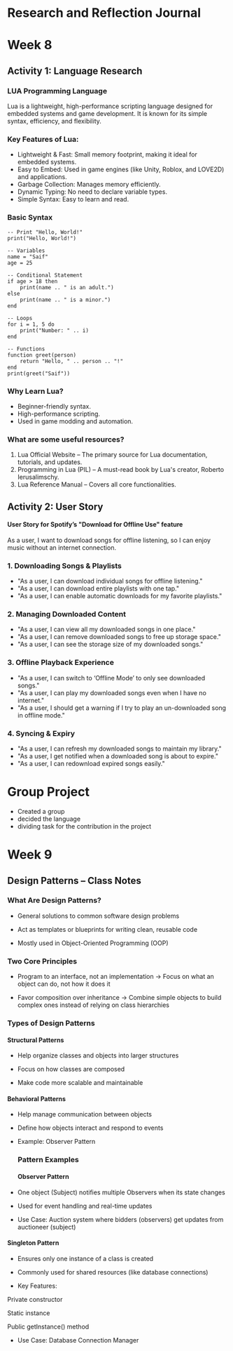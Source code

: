 # Research and Reflection Journal
# Week 8
## Activity 1: Language Research
### LUA Programming Language
Lua is a lightweight, high-performance scripting language designed for embedded systems and game development. It is known for its simple syntax, efficiency, and flexibility.
### Key Features of Lua:
* Lightweight & Fast: Small memory footprint, making it ideal for embedded systems.
* Easy to Embed: Used in game engines (like Unity, Roblox, and LOVE2D) and applications.
* Garbage Collection: Manages memory efficiently.
* Dynamic Typing: No need to declare variable types.
* Simple Syntax: Easy to learn and read.

### Basic Syntax 
```
-- Print "Hello, World!"
print("Hello, World!")

-- Variables
name = "Saif"
age = 25

-- Conditional Statement
if age > 18 then
    print(name .. " is an adult.")
else
    print(name .. " is a minor.")
end

-- Loops
for i = 1, 5 do
    print("Number: " .. i)
end

-- Functions
function greet(person)
    return "Hello, " .. person .. "!"
end
print(greet("Saif"))
```

### Why Learn Lua?

* Beginner-friendly syntax.
* High-performance scripting.
* Used in game modding and automation.

### What are some useful resources?
1. Lua Official Website – The primary source for Lua documentation, tutorials, and updates.
2. Programming in Lua (PIL) – A must-read book by Lua's creator, Roberto Ierusalimschy.
3. Lua Reference Manual – Covers all core functionalities.

## Activity 2: User Story 
#### User Story for Spotify’s "Download for Offline Use" feature
As a user, I want to download songs for offline listening, so I can enjoy music without an internet connection.

### 1. Downloading Songs & Playlists

* "As a user, I can download individual songs for offline listening."
* "As a user, I can download entire playlists with one tap."
* "As a user, I can enable automatic downloads for my favorite playlists."

### 2. Managing Downloaded Content

* "As a user, I can view all my downloaded songs in one place."
* "As a user, I can remove downloaded songs to free up storage space."
* "As a user, I can see the storage size of my downloaded songs."
### 3. Offline Playback Experience

* "As a user, I can switch to ‘Offline Mode’ to only see downloaded songs."
* "As a user, I can play my downloaded songs even when I have no internet."
* "As a user, I should get a warning if I try to play an un-downloaded song in offline mode."

### 4. Syncing & Expiry

* "As a user, I can refresh my downloaded songs to maintain my library."
* "As a user, I get notified when a downloaded song is about to expire."
* "As a user, I can redownload expired songs easily."

# Group Project
* Created a group 
* decided the language 
* dividing task for the contribution in the project
  
# Week 9

## Design Patterns – Class Notes
### What Are Design Patterns?
* General solutions to common software design problems

* Act as templates or blueprints for writing clean, reusable code

* Mostly used in Object-Oriented Programming (OOP)

### Two Core Principles
* Program to an interface, not an implementation
→ Focus on what an object can do, not how it does it

* Favor composition over inheritance
→ Combine simple objects to build complex ones instead of relying on class hierarchies

### Types of Design Patterns
#### Structural Patterns
* Help organize classes and objects into larger structures

* Focus on how classes are composed

 * Make code more scalable and maintainable

#### Behavioral Patterns
* Help manage communication between objects

* Define how objects interact and respond to events

* Example: Observer Pattern
  
  ### Pattern Examples

  #### Observer Pattern
* One object (Subject) notifies multiple Observers when its state changes

* Used for event handling and real-time updates

 * Use Case: Auction system where bidders (observers) get updates from auctioneer (subject)

#### Singleton Pattern
* Ensures only one instance of a class is created

* Commonly used for shared resources (like database connections)

* Key Features:

Private constructor

Static instance

Public getInstance() method

* Use Case: Database Connection Manager


